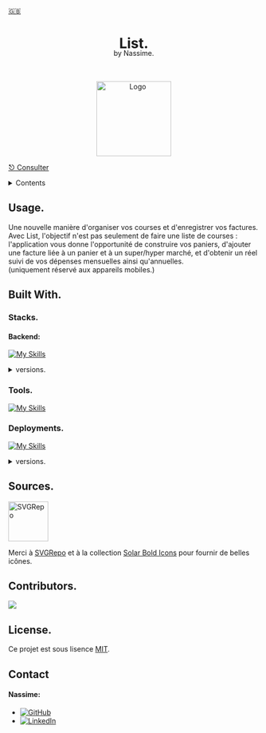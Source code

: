<a href="https://github.com/Nassitch/list_server/blob/main/README.md">🇬🇧</a>

<div align="center">
  <h1 align="center">
    List.
  </h1>
  <p style="margin-top: -25px">
    by Nassime.
  </p>
    <br />
    <br />
    <a href="https://list.3a1d.com/">
      <img src="https://list.3a1d.com/assets/manifest/logo.png" alt="Logo" width="150">
    </a>
</div>

<a href="https://list.3a1d.com/">⎋ Consulter</a>

<details>
<summary>Contents</summary>
<ol>
<li>
<a href="#about">About</a>
<ul>
<li><a href="#usage">Usage</a></li>
</ul>
</li>
<li><a href="#built-with">Built With</a></li>
<ul>
<li><a href="#stacks">Stacks</a></li>
<li><a href="#tools">Tools</a></li>
<li><a href="#deployments">Deployments</a></li>
</ul>
<li><a href="#sources">Sources</a></li>
<li><a href="#contributors">Contributors</a></li>
<li><a href="#license">License</a></li>
<li><a href="#contact">Contact</a></li>
</ol>

</details>

## Usage.
Une nouvelle manière d'organiser vos courses et d'enregistrer vos factures.
Avec List, l'objectif n'est pas seulement de faire une liste de courses : l'application vous donne l'opportunité de construire vos paniers, d'ajouter une facture liée à un panier et à un super/hyper marché, et d'obtenir un réel suivi de vos dépenses mensuelles ainsi qu'annuelles.</br>
(uniquement réservé aux appareils mobiles.)
## Built With.
### Stacks.

#### Backend:
[![My Skills](https://skillicons.dev/icons?i=java,spring,mysql,hibernate)](https://skillicons.dev)
<details>
<summary>versions.</summary>
<ul>
<li>Java v.21</li>
<li>Spring v.3.5</li>
<li>MySQL v8</li>
<li>Hibernate v.3.4</li>
</ul>
</details>

### Tools.
[![My Skills](https://skillicons.dev/icons?i=postman,docker,git,github,githubactions)](https://skillicons.dev)

### Deployments.
[![My Skills](https://skillicons.dev/icons?i=linux,ubuntu,nginx,apache)](https://skillicons.dev)
<details>
<summary>versions.</summary>
<ul>
<li>Nginx v.1.2.6</li>
<li>Apache v.2.4</li>
</ul>
</details>

## Sources.

<img src="https://www.svgrepo.com/logo.svg" alt="SVGRepo" width="80" />
<p>Merci à <a href="https://www.svgrepo.com/">SVGRepo</a> et à la collection <a href="https://www.svgrepo.com/collection/solar-bold-icons/">Solar Bold Icons</a> pour fournir de belles icônes.</p>


## Contributors.
<a href="https://github.com/Nassitch/list_server/graphs/contributors"><img src="https://contrib.rocks/image?repo=Nassitch/list_server" /></a>

## License.
Ce projet est sous lisence [MIT](LICENSE).

## Contact
#### Nassime:
* [![GitHub](https://img.shields.io/badge/😺-GitHub-000000?style=flat)](https://github.com/Nassitch)
* [![LinkedIn](https://img.shields.io/badge/📠-LinkedIn-000000?style=flat)](https://www.linkedin.com/in/nassime-harmach/)